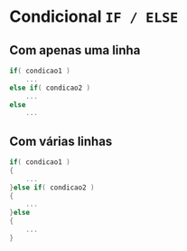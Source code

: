 # Condicional `IF / ELSE`

## Com apenas uma linha

```c#
if( condicao1 )
	...
else if( condicao2 )
	...
else
	...
```

## Com várias linhas

```c#
if( condicao1 )
{
	...
}else if( condicao2 )
{
	...
}else
{
	...
}
```
